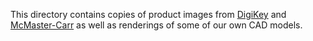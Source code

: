 This directory contains copies of product images from [DigiKey](https://www.digikey.com) and [McMaster-Carr](https://www.mcmaster.com) as well as renderings of some of our own CAD models.
